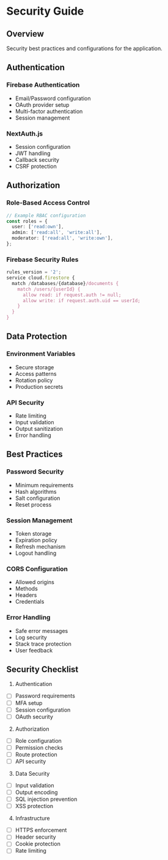 # Security Guide

## Overview

Security best practices and configurations for the application.

## Authentication

### Firebase Authentication
- Email/Password configuration
- OAuth provider setup
- Multi-factor authentication
- Session management

### NextAuth.js
- Session configuration
- JWT handling
- Callback security
- CSRF protection

## Authorization

### Role-Based Access Control
```typescript
// Example RBAC configuration
const roles = {
  user: ['read:own'],
  admin: ['read:all', 'write:all'],
  moderator: ['read:all', 'write:own'],
};
```

### Firebase Security Rules
```javascript
rules_version = '2';
service cloud.firestore {
  match /databases/{database}/documents {
    match /users/{userId} {
      allow read: if request.auth != null;
      allow write: if request.auth.uid == userId;
    }
  }
}
```

## Data Protection

### Environment Variables
- Secure storage
- Access patterns
- Rotation policy
- Production secrets

### API Security
- Rate limiting
- Input validation
- Output sanitization
- Error handling

## Best Practices

### Password Security
- Minimum requirements
- Hash algorithms
- Salt configuration
- Reset process

### Session Management
- Token storage
- Expiration policy
- Refresh mechanism
- Logout handling

### CORS Configuration
- Allowed origins
- Methods
- Headers
- Credentials

### Error Handling
- Safe error messages
- Log security
- Stack trace protection
- User feedback

## Security Checklist

1. Authentication
- [ ] Password requirements
- [ ] MFA setup
- [ ] Session configuration
- [ ] OAuth security

2. Authorization
- [ ] Role configuration
- [ ] Permission checks
- [ ] Route protection
- [ ] API security

3. Data Security
- [ ] Input validation
- [ ] Output encoding
- [ ] SQL injection prevention
- [ ] XSS protection

4. Infrastructure
- [ ] HTTPS enforcement
- [ ] Header security
- [ ] Cookie protection
- [ ] Rate limiting